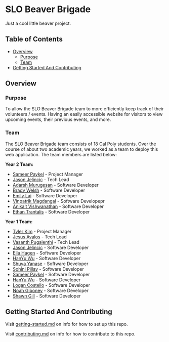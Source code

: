 # SLO Beaver Brigade

Just a cool little beaver project.


## Table of Contents

- [Overview](#overview)
  - [Purpose](#purpose)
  - [Team](#team)
- [Getting Started And Contributing](#getting-started-and-contributing)

## Overview

### Purpose

To allow the SLO Beaver Brigade team to more efficiently keep track of their volunteers / events. Having an easily accessible website for visitors to view upcoming events, their previous events, and more.

### Team

The SLO Beaver Brigade team consists of 18 Cal Poly students. Over the course of about two academic years, we worked as a team to deploy this web application. The team members are listed below:

**Year 2 Team:**

- [Sameer Paykel](https://www.linkedin.com/in/sameerpaykel/) - Project Manager
- [Jason Jelincic](https://www.linkedin.com/in/jasonjelincic/) - Tech Lead
- [Adarsh Murugesan](https://www.linkedin.com/in/adarsh-muru/) - Software Developer
- [Brady Welsh](https://www.linkedin.com/in/brady-welsh7/) - Software Developer
- [Emily Lai](https://www.linkedin.com/in/emily-y-lai/) - Software Developer
- [Vinpatrik Magdangal](https://www.linkedin.com/in/vinpatrik-magdangal-23269b222/) - Software Developepr
- [Anikait Vishwanathan](https://www.linkedin.com/in/anikait-vishwanathan-110a342b8/) - Software Developer
- [Ethan Trantalis](https://www.linkedin.com/in/ethan-trantalis/) - Software Developer

**Year 1 Team:**

- [Tyler Kim](https://www.linkedin.com/) - Project Manager
- [Jesus Avalos](https://www.linkedin.com/) - Tech Lead
- [Vasanth Pugalenthi](https://www.linkedin.com/) - Tech Lead
- [Jason Jelincic](https://www.linkedin.com/in/jasonjelincic/) - Software Developer
- [Ella Hagen](https://www.linkedin.com/) - Software Developer
- [HanYu Wu](https://www.linkedin.com/in/hanyu-wu04/) - Software Developer
- [Shuya Yanase](https://www.linkedin.com/in/shuyayanase/) - Software Developer
- [Sohini Pillay](https://www.linkedin.com/) - Software Developer
- [Sameer Paykel](https://www.linkedin.com/in/sameerpaykel/) - Software Developer
- [HanYu Wu](https://www.linkedin.com/) - Software Developer
- [Logan Costello](www.linkedin.com/in/logancostello) - Software Developer
- [Noah Giboney](https://www.linkedin.com/in/noah-giboney-896847261/) - Software Developer
- [Shawn Gill](https://www.linkedin.com/in/shawngill404/) - Software Developer

## Getting Started And Contributing

Visit [getting-started.md](docs/getting-started.md) on info for how to set up this repo.

Visit [contributing.md](docs/contributing.md) on info for how to contribute to this repo.
